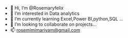 - 👋 Hi, I’m @Rosemaryfelix
- 👀 I’m interested in Data analytics
- 🌱 I’m currently learning Excel,Power BI,python,SQL ...
- 💞️ I’m looking to collaborate on projects...
- 📫 rosemimimariyam@gmail.com

<!---
Rosemaryfelix/Rosemaryfelix is a ✨ special ✨ repository because its `README.md` (this file) appears on your GitHub profile.
You can click the Preview link to take a look at your changes.
--->

